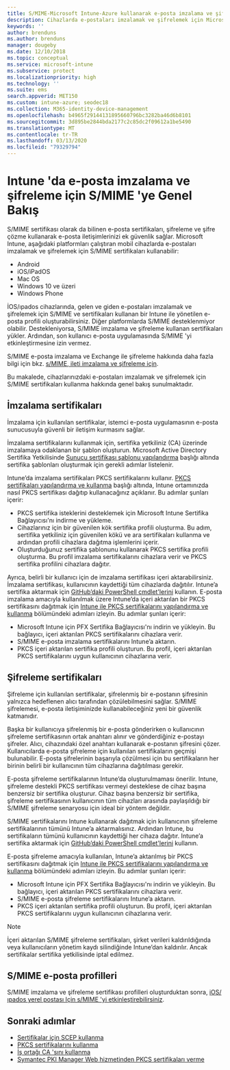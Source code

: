 ```yaml
---
title: S/MIME-Microsoft Intune-Azure kullanarak e-posta imzalama ve şifreleme | Microsoft Docs
description: Cihazlarda e-postaları imzalamak ve şifrelemek için Microsoft Intune 'da e-posta dijital sertifikalarını nasıl kullanacağınızı öğrenin. Bu sertifikalara S/MIME denir ve cihaz yapılandırma profilleri kullanılarak yapılandırılır. İmzalama ve şifreleme sertifikaları PKCS veya özel sertifikalar kullanır ve sertifikaları içeri aktarmak için bir bağlayıcı kullanır.
keywords: ''
author: brenduns
ms.author: brenduns
manager: dougeby
ms.date: 12/10/2018
ms.topic: conceptual
ms.service: microsoft-intune
ms.subservice: protect
ms.localizationpriority: high
ms.technology: ''
ms.suite: ems
search.appverid: MET150
ms.custom: intune-azure; seodec18
ms.collection: M365-identity-device-management
ms.openlocfilehash: b4965f29144131895660796bc3282ba46d6b8101
ms.sourcegitcommit: 3d895be2844bda2177c2c85dc2f09612a1be5490
ms.translationtype: MT
ms.contentlocale: tr-TR
ms.lasthandoff: 03/13/2020
ms.locfileid: "79329794"
---
```

# <a name="smime-overview-to-sign-and-encrypt-email-in-intune"></a>Intune 'da e-posta imzalama ve şifreleme için S/MIME 'ye Genel Bakış

S/MIME sertifikası olarak da bilinen e-posta sertifikaları, şifreleme ve şifre çözme kullanarak e-posta iletişimlerinizi ek güvenlik sağlar. Microsoft Intune, aşağıdaki platformları çalıştıran mobil cihazlarda e-postaları imzalamak ve şifrelemek için S/MIME sertifikaları kullanabilir:

- Android
- iOS/iPadOS
- Mac OS
- Windows 10 ve üzeri
- Windows Phone

İOS/ıpados cihazlarında, gelen ve giden e-postaları imzalamak ve şifrelemek için S/MIME ve sertifikaları kullanan bir Intune ile yönetilen e-posta profili oluşturabilirsiniz. Diğer platformlarda S/MIME desteklenmiyor olabilir. Destekleniyorsa, S/MIME imzalama ve şifreleme kullanan sertifikaları yükler. Ardından, son kullanıcı e-posta uygulamasında S/MIME 'yi etkinleştirmesine izin vermez.

S/MIME e-posta imzalama ve Exchange ile şifreleme hakkında daha fazla bilgi için bkz. [s/MIME, ileti imzalama ve şifreleme için](https://docs.microsoft.com/Exchange/policy-and-compliance/smime).

Bu makalede, cihazlarınızdaki e-postaları imzalamak ve şifrelemek için S/MIME sertifikaları kullanma hakkında genel bakış sunulmaktadır.

## <a name="signing-certificates"></a>İmzalama sertifikaları

İmzalama için kullanılan sertifikalar, istemci e-posta uygulamasının e-posta sunucusuyla güvenli bir iletişim kurmasını sağlar.

İmzalama sertifikalarını kullanmak için, sertifika yetkiliniz (CA) üzerinde imzalamaya odaklanan bir şablon oluşturun. Microsoft Active Directory Sertifika Yetkilisinde [Sunucu sertifikası şablonu yapılandırma](https://docs.microsoft.com/windows-server/networking/core-network-guide/cncg/server-certs/configure-the-server-certificate-template) başlığı altında sertifika şablonları oluşturmak için gerekli adımlar listelenir.

Intune’da imzalama sertifikaları PKCS sertifikalarını kullanır. [PKCS sertifikaları yapılandırma ve kullanma](certficates-pfx-configure.md) başlığı altında, Intune ortamınızda nasıl PKCS sertifikası dağıtıp kullanacağınız açıklanır. Bu adımlar şunları içerir:

- PKCS sertifika isteklerini desteklemek için Microsoft Intune Sertifika Bağlayıcısı'nı indirme ve yükleme.
- Cihazlarınız için bir güvenilen kök sertifika profili oluşturma. Bu adım, sertifika yetkiliniz için güvenilen kökü ve ara sertifikaları kullanma ve ardından profili cihazlara dağıtma işlemlerini içerir.
- Oluşturduğunuz sertifika şablonunu kullanarak PKCS sertifika profili oluşturma. Bu profil imzalama sertifikalarını cihazlara verir ve PKCS sertifika profilini cihazlara dağıtır.

Ayrıca, belirli bir kullanıcı için de imzalama sertifikası içeri aktarabilirsiniz. İmzalama sertifikası, kullanıcının kaydettiği tüm cihazlarda dağıtılır. Intune’a sertifika aktarmak için [GitHub’daki PowerShell cmdlet'lerini](https://github.com/Microsoft/Intune-Resource-Access) kullanın. E-posta imzalama amacıyla kullanılmak üzere Intune’da içeri aktarılan bir PKCS sertifikasını dağıtmak için [Intune ile PKCS sertifikalarını yapılandırma ve kullanma](certficates-pfx-configure.md) bölümündeki adımları izleyin. Bu adımlar şunları içerir:

- Microsoft Intune için PFX Sertifika Bağlayıcısı'nı indirin ve yükleyin. Bu bağlayıcı, içeri aktarılan PKCS sertifikalarını cihazlara verir.
- S/MIME e-posta imzalama sertifikalarını Intune’a aktarın.
- PKCS içeri aktarılan sertifika profili oluşturun. Bu profil, içeri aktarılan PKCS sertifikalarını uygun kullanıcının cihazlarına verir.

## <a name="encryption-certificates"></a>Şifreleme sertifikaları

Şifreleme için kullanılan sertifikalar, şifrelenmiş bir e-postanın şifresinin yalnızca hedeflenen alıcı tarafından çözülebilmesini sağlar. S/MIME şifrelemesi, e-posta iletişiminizde kullanabileceğiniz yeni bir güvenlik katmanıdır.

Başka bir kullanıcıya şifrelenmiş bir e-posta gönderirken o kullanıcının şifreleme sertifikasının ortak anahtarı alınır ve gönderdiğiniz e-postayı şifreler. Alıcı, cihazındaki özel anahtarı kullanarak e-postanın şifresini çözer. Kullanıcılarda e-posta şifreleme için kullanılan sertifikaların geçmişi bulunabilir. E-posta şifrelerinin başarıyla çözülmesi için bu sertifikaların her birinin belirli bir kullanıcının tüm cihazlarına dağıtılması gerekir.

E-posta şifreleme sertifikalarının Intune’da oluşturulmaması önerilir. Intune, şifreleme destekli PKCS sertifikası vermeyi desteklese de cihaz başına benzersiz bir sertifika oluşturur. Cihaz başına benzersiz bir sertifika, şifreleme sertifikasının kullanıcının tüm cihazları arasında paylaşıldığı bir S/MIME şifreleme senaryosu için ideal bir yöntem değildir.

S/MIME sertifikalarını Intune kullanarak dağıtmak için kullanıcının şifreleme sertifikalarının tümünü Intune’a aktarmalısınız. Ardından Intune, bu sertifikaların tümünü kullanıcının kaydettiği her cihaza dağıtır. Intune’a sertifika aktarmak için [GitHub’daki PowerShell cmdlet'lerini](https://github.com/Microsoft/Intune-Resource-Access) kullanın.

E-posta şifreleme amacıyla kullanılan, Intune’a aktarılmış bir PKCS sertifikasını dağıtmak için [Intune ile PKCS sertifikalarını yapılandırma ve kullanma](certficates-pfx-configure.md) bölümündeki adımları izleyin. Bu adımlar şunları içerir:

- Microsoft Intune için PFX Sertifika Bağlayıcısı'nı indirin ve yükleyin. Bu bağlayıcı, içeri aktarılan PKCS sertifikalarını cihazlara verir.
- S/MIME e-posta şifreleme sertifikalarını Intune’a aktarın.
- PKCS içeri aktarılan sertifika profili oluşturun. Bu profil, içeri aktarılan PKCS sertifikalarını uygun kullanıcının cihazlarına verir.

 > [!NOTE]
 > İçeri aktarılan S/MIME şifreleme sertifikaları, şirket verileri kaldırıldığında veya kullanıcıların yönetim kaydı silindiğinde Intune’dan kaldırılır. Ancak sertifikalar sertifika yetkilisinde iptal edilmez.

## <a name="smime-email-profiles"></a>S/MIME e-posta profilleri

S/MIME imzalama ve şifreleme sertifikası profilleri oluşturduktan sonra, [iOS/ıpados yerel postası Için s/MIME 'yi etkinleştirebilirsiniz](../configuration/email-settings-ios.md).

## <a name="next-steps"></a>Sonraki adımlar

- [Sertifikalar için SCEP kullanma](certificates-scep-configure.md)
- [PKCS sertifikalarını kullanma](certficates-pfx-configure.md)
- [İş ortağı CA 'sını kullanma](certificate-authority-add-scep-overview.md)
- [Symantec PKI Manager Web hizmetinden PKCS sertifikaları verme](certificates-digicert-configure.md)
